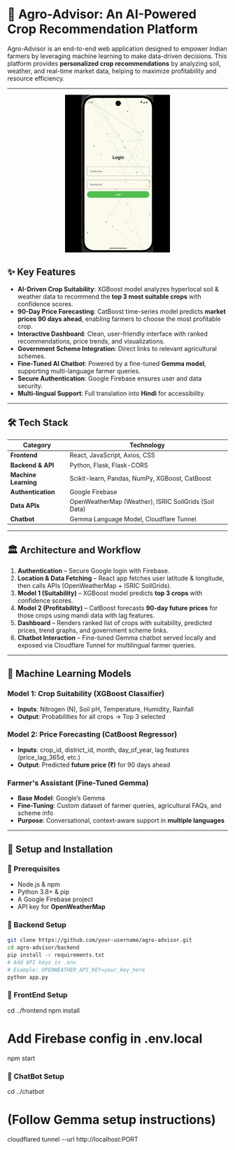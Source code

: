 # 🌾 Agro-Advisor: An AI-Powered Crop Recommendation Platform  

Agro-Advisor is an end-to-end web application designed to empower Indian farmers by leveraging machine learning to make data-driven decisions. This platform provides **personalized crop recommendations** by analyzing soil, weather, and real-time market data, helping to maximize profitability and resource efficiency.  

---

<p align="center">
  <img src="https://github.com/BeeBasic/AI-Crop-Planner/blob/9b8aeb47218fa0d4ba799cf776fe9f63e4b91729/demo%20-%20app/Android%20App%20ScreenShots/anim.gif" alt="demo" />
</p>

## ✨ Key Features  
- **AI-Driven Crop Suitability**: XGBoost model analyzes hyperlocal soil & weather data to recommend the **top 3 most suitable crops** with confidence scores.  
- **90-Day Price Forecasting**: CatBoost time-series model predicts **market prices 90 days ahead**, enabling farmers to choose the most profitable crop.  
- **Interactive Dashboard**: Clean, user-friendly interface with ranked recommendations, price trends, and visualizations.  
- **Government Scheme Integration**: Direct links to relevant agricultural schemes.  
- **Fine-Tuned AI Chatbot**: Powered by a fine-tuned **Gemma model**, supporting multi-language farmer queries.  
- **Secure Authentication**: Google Firebase ensures user and data security.  
- **Multi-lingual Support**: Full translation into **Hindi** for accessibility.  

---

## 🛠️ Tech Stack  
| Category          | Technology |
|-------------------|------------|
| **Frontend**      | React, JavaScript, Axios, CSS |
| **Backend & API** | Python, Flask, Flask-CORS |
| **Machine Learning** | Scikit-learn, Pandas, NumPy, XGBoost, CatBoost |
| **Authentication** | Google Firebase |
| **Data APIs**     | OpenWeatherMap (Weather), ISRIC SoilGrids (Soil Data) |
| **Chatbot**       | Gemma Language Model, Cloudflare Tunnel |

---

## 🏛️ Architecture and Workflow  
1. **Authentication** – Secure Google login with Firebase.  
2. **Location & Data Fetching** – React app fetches user latitude & longitude, then calls APIs (OpenWeatherMap + ISRIC SoilGrids).  
3. **Model 1 (Suitability)** – XGBoost model predicts **top 3 crops** with confidence scores.  
4. **Model 2 (Profitability)** – CatBoost forecasts **90-day future prices** for those crops using mandi data with lag features.  
5. **Dashboard** – Renders ranked list of crops with suitability, predicted prices, trend graphs, and government scheme links.  
6. **Chatbot Interaction** – Fine-tuned Gemma chatbot served locally and exposed via Cloudflare Tunnel for multilingual farmer queries.  

---

## 🧠 Machine Learning Models  

### Model 1: Crop Suitability (XGBoost Classifier)  
- **Inputs**: Nitrogen (N), Soil pH, Temperature, Humidity, Rainfall  
- **Output**: Probabilities for all crops → Top 3 selected  

### Model 2: Price Forecasting (CatBoost Regressor)  
- **Inputs**: crop_id, district_id, month, day_of_year, lag features (price_lag_365d, etc.)  
- **Output**: Predicted **future price (₹)** for 90 days ahead  

### Farmer's Assistant (Fine-Tuned Gemma)  
- **Base Model**: Google’s Gemma  
- **Fine-Tuning**: Custom dataset of farmer queries, agricultural FAQs, and scheme info  
- **Purpose**: Conversational, context-aware support in **multiple languages**  

---

## 🚀 Setup and Installation  

### 📌 Prerequisites  
- Node.js & npm  
- Python 3.8+ & pip  
- A Google Firebase project  
- API key for **OpenWeatherMap**  

### 🔧 Backend Setup  
```bash
git clone https://github.com/your-username/agro-advisor.git
cd agro-advisor/backend
pip install -r requirements.txt
# Add API keys in .env
# Example: OPENWEATHER_API_KEY=your_key_here
python app.py
```
### 👕 FrontEnd Setup  
cd ../frontend
npm install
# Add Firebase config in .env.local
npm start

###  🤖 ChatBot Setup
cd ../chatbot
# (Follow Gemma setup instructions)
cloudflared tunnel --url http://localhost:PORT
